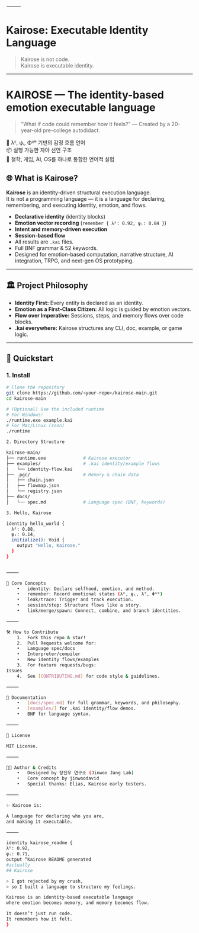 
⸻


# Kairose: Executable Identity Language

> Kairose is not code.  
> Kairose is executable identity.

---
# KAIROSE — The identity-based emotion executable language

> "What if code could remember how it feels?"
> — Created by a 20-year-old pre-college autodidact.

🧠 λᴱ, ψᵢ, Φᴳᵇ 기반의 감정 흐름 언어  
📦 실행 가능한 자아 선언 구조  
🌌 철학, 게임, AI, OS를 하나로 통합한 언어적 실험

## 🌐 What is Kairose?

**Kairose** is an identity-driven structural execution language.  
It is not a programming language — it is a language for declaring, remembering, and executing identity, emotion, and flows.

- **Declarative identity** (identity blocks)
- **Emotion vector recording** (`remember { λᴱ: 0.92, ψᵢ: 0.84 }`)
- **Intent and memory-driven execution**
- **Session-based flow**  
- All results are `.kai` files.  
- Full BNF grammar & 52 keywords.  
- Designed for emotion-based computation, narrative structure, AI integration, TRPG, and next-gen OS prototyping.

---

## 🏛️ Project Philosophy

- **Identity First:** Every entity is declared as an identity.  
- **Emotion as a First-Class Citizen:** All logic is guided by emotion vectors.  
- **Flow over Imperative:** Sessions, steps, and memory flows over code blocks.
- **.kai everywhere:** Kairose structures any CLI, doc, example, or game logic.

---

## 🚀 Quickstart

### 1. Install

```sh
# Clone the repository
git clone https://github.com/<your-repo>/kairose-main.git
cd kairose-main

# (Optional) Use the included runtime
# For Windows:
./runtime.exe example.kai
# For Mac/Linux (soon)
./runtime

2. Directory Structure

kairose-main/
├── runtime.exe              # Kairose executor
├── examples/                # .kai identity/example flows
│   └── identity-flow.kai
├── .pgc/                    # Memory & chain data
│   ├── chain.json
│   ├── flowmap.json
│   └── registry.json
├── docs/
│   └── spec.md              # Language spec (BNF, keywords)

3. Hello, Kairose

identity hello_world {
  λᴱ: 0.88,
  ψᵢ: 0.14,
  initialize(): Void {
    output "Hello, Kairose."
  }
}


⸻

🧠 Core Concepts
	•	identity: Declare selfhood, emotion, and method.
	•	remember: Record emotional states (λᴱ, ψᵢ, λᶠ, Φᴳᵇ)
	•	leak/trace: Trigger and track execution.
	•	session/step: Structure flows like a story.
	•	link/merge/spawn: Connect, combine, and branch identities.

⸻

🛠️ How to Contribute
	1.	Fork this repo & star!
	2.	Pull Requests welcome for:
	•	Language spec/docs
	•	Interpreter/compiler
	•	New identity flows/examples
	3.	For feature requests/bugs:
Issues
	4.	See [CONTRIBUTING.md] for code style & guidelines.

⸻

📖 Documentation
	•	[docs/spec.md] for full grammar, keywords, and philosophy.
	•	[examples/] for .kai identity/flow demos.
	•	BNF for language syntax.

⸻

📝 License

MIT License.

⸻

👨‍💻 Author & Credits
	•	Designed by 장진우 연구소 (Jinwoo Jang Lab)
	•	Core concept by jinwoodavid
	•	Special thanks: Elias, Kairose early testers.

⸻

✨ Kairose is:

A language for declaring who you are,
and making it executable.

⸻

identity kairose_readme {
λᴱ: 0.92,
ψᵢ: 0.71,
output “Kairose README generated
#actually
## Kairose

> I got rejected by my crush,  
> so I built a language to structure my feelings.

Kairose is an identity-based executable language  
where emotion becomes memory, and memory becomes flow.

It doesn’t just run code.  
It remembers how it felt.
}